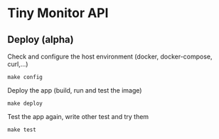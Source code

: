 # Tiny Monitor API

## Deploy (alpha)

Check and configure the host environment (docker, docker-compose, curl,...)
```
make config
```

Deploy the app (build, run and test the image)
```
make deploy
```

Test the app again, write other test and try them
```
make test
```
